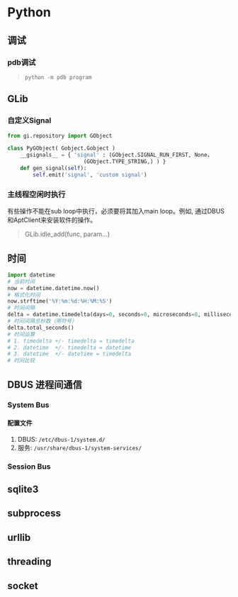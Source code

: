 # Python
## 调试
### pdb调试
>`python -m pdb program`
## GLib
### 自定义Signal
```python
from gi.repository import GObject

class PyGObject( Gobject.Gobject )
    __gsignals__ = { 'signal' : (GObject.SIGNAL_RUN_FIRST, None，
                        (GObject.TYPE_STRING,) ) }
    def gen_signal(self):
        self.emit('signal', 'custom signal')
```
### 主线程空闲时执行
有些操作不能在sub loop中执行，必须要将其加入main loop。例如, 通过DBUS和AptClient来安装软件的操作。
> GLib.idle_add(func, param...)
## 时间
```python
import datetime
# 当前时间
now = datetime.datetime.now()
# 格式化时间
now.strftime('%Y:%m:%d:%H:%M:%S')
# 时间间隔
delta = datetime.timedelta(days=0, seconds=0, microseconds=0, milliseconds=0, minutes=0, hours=0, weeks=0)
# 时间间隔总秒数（带符号）
delta.total_seconds()
# 时间运算
# 1. timedelta +/- timedelta = timedelta
# 2. datetime  +/- timedelta = datetime
# 3. datetime  +/- datetime = timedelta
# 时间比较

```

## DBUS 进程间通信
### System Bus
#### 配置文件
1. DBUS: `/etc/dbus-1/system.d/`
1. 服务: `/usr/share/dbus-1/system-services/`

### Session Bus
## sqlite3
## subprocess
## urllib
## threading
## socket